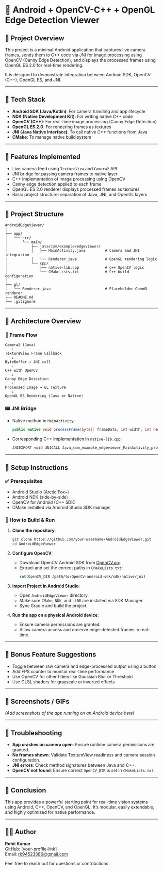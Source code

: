 
# 📱 Android + OpenCV-C++ + OpenGL Edge Detection Viewer

## 🧪 Project Overview

This project is a minimal Android application that captures live camera frames, sends them to C++ code via JNI for image processing using OpenCV (Canny Edge Detection), and displays the processed frames using OpenGL ES 2.0 for real-time rendering.

It is designed to demonstrate integration between Android SDK, OpenCV (C++), OpenGL ES, and JNI.

---

## 🧰 Tech Stack

- **Android SDK (Java/Kotlin)**: For camera handling and app lifecycle
- **NDK (Native Development Kit)**: For writing native C++ code
- **OpenCV (C++)**: For real-time image processing (Canny Edge Detection)
- **OpenGL ES 2.0**: For rendering frames as textures
- **JNI (Java Native Interface)**: To call native C++ functions from Java
- **CMake**: To manage native build system

---

## 📸 Features Implemented

- Live camera feed using `TextureView` and `Camera2` API
- JNI bridge for passing camera frames to native layer
- C++ implementation of image processing using OpenCV
- Canny edge detection applied to each frame
- OpenGL ES 2.0 renderer displays processed frames as textures
- Basic project structure: separation of Java, JNI, and OpenGL layers

---

## 📁 Project Structure

```
AndroidEdgeViewer/
│
├── app/
│   └── src/
│       └── main/
│           ├── java/com/example/edgeviewer/
│           │   ├── MainActivity.java         # Camera and JNI integration
│           │   └── Renderer.java             # OpenGL rendering logic
│           └── cpp/
│               ├── native-lib.cpp            # C++ OpenCV logic
│               └── CMakeLists.txt            # C++ build configuration
│
├── gl/
│   └── Renderer.java                         # Placeholder OpenGL renderer
├── README.md
└── .gitignore
```

---

## 🧠 Architecture Overview

### 🔄 Frame Flow

```
Camera2 (Java)
   ↓
TextureView Frame Callback
   ↓
ByteBuffer → JNI call
   ↓
C++ with OpenCV
   ↓
Canny Edge Detection
   ↓
Processed Image → GL Texture
   ↓
OpenGL ES Rendering (Java or Native)
```

### 📟 JNI Bridge

- Native method in `MainActivity`:
  ```java
  public native void processFrame(byte[] frameData, int width, int height);
  ```

- Corresponding C++ implementation in `native-lib.cpp`:
  ```cpp
  JNIEXPORT void JNICALL Java_com_example_edgeviewer_MainActivity_processFrame
  ```

---

## 🧪 Setup Instructions

### ✅ Prerequisites

- Android Studio (Arctic Fox+)
- Android NDK (side-by-side)
- OpenCV for Android (C++ SDK)
- CMake installed via Android Studio SDK manager

### 🔧 How to Build & Run

1. **Clone the repository**:
   ```bash
   git clone https://github.com/your-username/AndroidEdgeViewer.git
   cd AndroidEdgeViewer
   ```

2. **Configure OpenCV**:
   - Download OpenCV Android SDK from [OpenCV.org](https://opencv.org/releases/)
   - Extract and set the correct paths in `CMakeLists.txt`:
     ```cmake
     set(OpenCV_DIR /path/to/OpenCV-android-sdk/sdk/native/jni)
     ```

3. **Import Project in Android Studio**:
   - Open `AndroidEdgeViewer` directory.
   - Make sure `CMake`, `NDK`, and `LLDB` are installed via SDK Manager.
   - Sync Gradle and build the project.

4. **Run the app on a physical Android device**:
   - Ensure camera permissions are granted.
   - Allow camera access and observe edge-detected frames in real-time.

---

## 🎁 Bonus Feature Suggestions

- Toggle between raw camera and edge-processed output using a button
- Add FPS counter to monitor real-time performance
- Use OpenCV for other filters like Gaussian Blur or Threshold
- Use GLSL shaders for grayscale or inverted effects

---

## 📸 Screenshots / GIFs

*(Add screenshots of the app running on an Android device here)*

---

## 🧩 Troubleshooting

- **App crashes on camera open**: Ensure runtime camera permissions are granted.
- **No frames shown**: Validate TextureView readiness and camera session configuration.
- **JNI errors**: Check method signatures between Java and C++.
- **OpenCV not found**: Ensure correct `OpenCV_DIR` is set in `CMakeLists.txt`.

---

## 🏁 Conclusion

This app provides a powerful starting point for real-time vision systems using Android, C++, OpenCV, and OpenGL. It’s modular, easily extendable, and highly optimized for native performance.

---

## 🧑‍💻 Author

**Rohit Kumar**  
GitHub: [your-profile-link]  
Email: rk94523386@gmail.com

Feel free to reach out for questions or contributions.
